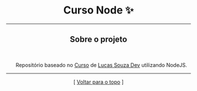 <!-- PROJETO -->

<div id="topo"></div>
<h1 align="center"><strong>Curso Node ✨</strong></h1>

---

<!-- SOBRE O PROJETO -->

<div id="#sobre" align="center">

<h2 align="center"> <strong> Sobre o projeto </strong> </h2>

<br>

&nbsp;&nbsp;&nbsp;&nbsp;Repositório baseado no [Curso](https://www.youtube.com/playlist?list=PL29TaWXah3iaaXDFPgTHiFMBF6wQahurP) de [Lucas Souza Dev](https://www.youtube.com/@LucasSouzaDev) utilizando NodeJS.

</div>

---

<p align="center">[ <a href="#topo">Voltar para o topo</a> ]</p>